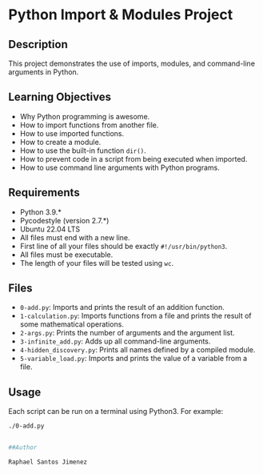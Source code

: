# Python Import & Modules Project

## Description

This project demonstrates the use of imports, modules, and command-line arguments in Python.

## Learning Objectives

- Why Python programming is awesome.
- How to import functions from another file.
- How to use imported functions.
- How to create a module.
- How to use the built-in function `dir()`.
- How to prevent code in a script from being executed when imported.
- How to use command line arguments with Python programs.

## Requirements

- Python 3.9.*
- Pycodestyle (version 2.7.*)
- Ubuntu 22.04 LTS
- All files must end with a new line.
- First line of all your files should be exactly `#!/usr/bin/python3`.
- All files must be executable.
- The length of your files will be tested using `wc`.

## Files

- `0-add.py`: Imports and prints the result of an addition function.
- `1-calculation.py`: Imports functions from a file and prints the result of some mathematical operations.
- `2-args.py`: Prints the number of arguments and the argument list.
- `3-infinite_add.py`: Adds up all command-line arguments.
- `4-hidden_discovery.py`: Prints all names defined by a compiled module.
- `5-variable_load.py`: Imports and prints the value of a variable from a file.

## Usage

Each script can be run on a terminal using Python3. For example:

```bash
./0-add.py


##Author

Raphael Santos Jimenez